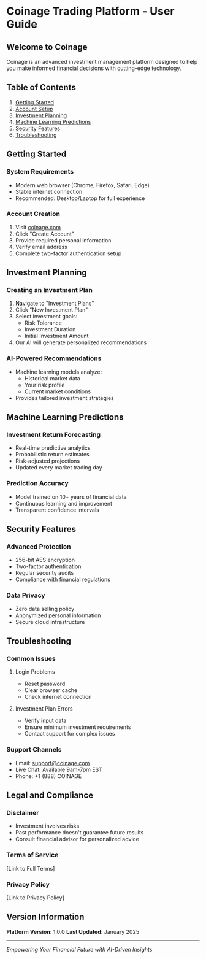 # Coinage Trading Platform - User Guide

## Welcome to Coinage

Coinage is an advanced investment management platform designed to help you make informed financial decisions with cutting-edge technology.

## Table of Contents
1. [Getting Started](#getting-started)
2. [Account Setup](#account-setup)
3. [Investment Planning](#investment-planning)
4. [Machine Learning Predictions](#machine-learning-predictions)
5. [Security Features](#security-features)
6. [Troubleshooting](#troubleshooting)

## Getting Started

### System Requirements
- Modern web browser (Chrome, Firefox, Safari, Edge)
- Stable internet connection
- Recommended: Desktop/Laptop for full experience

### Account Creation
1. Visit [coinage.com](https://coinage.com)
2. Click "Create Account"
3. Provide required personal information
4. Verify email address
5. Complete two-factor authentication setup

## Investment Planning

### Creating an Investment Plan
1. Navigate to "Investment Plans"
2. Click "New Investment Plan"
3. Select investment goals:
   - Risk Tolerance
   - Investment Duration
   - Initial Investment Amount
4. Our AI will generate personalized recommendations

### AI-Powered Recommendations
- Machine learning models analyze:
  - Historical market data
  - Your risk profile
  - Current market conditions
- Provides tailored investment strategies

## Machine Learning Predictions

### Investment Return Forecasting
- Real-time predictive analytics
- Probabilistic return estimates
- Risk-adjusted projections
- Updated every market trading day

### Prediction Accuracy
- Model trained on 10+ years of financial data
- Continuous learning and improvement
- Transparent confidence intervals

## Security Features

### Advanced Protection
- 256-bit AES encryption
- Two-factor authentication
- Regular security audits
- Compliance with financial regulations

### Data Privacy
- Zero data selling policy
- Anonymized personal information
- Secure cloud infrastructure

## Troubleshooting

### Common Issues
1. Login Problems
   - Reset password
   - Clear browser cache
   - Check internet connection

2. Investment Plan Errors
   - Verify input data
   - Ensure minimum investment requirements
   - Contact support for complex issues

### Support Channels
- Email: support@coinage.com
- Live Chat: Available 9am-7pm EST
- Phone: +1 (888) COINAGE

## Legal and Compliance

### Disclaimer
- Investment involves risks
- Past performance doesn't guarantee future results
- Consult financial advisor for personalized advice

### Terms of Service
[Link to Full Terms]

### Privacy Policy
[Link to Privacy Policy]

## Version Information
**Platform Version**: 1.0.0
**Last Updated**: January 2025

---

*Empowering Your Financial Future with AI-Driven Insights*
